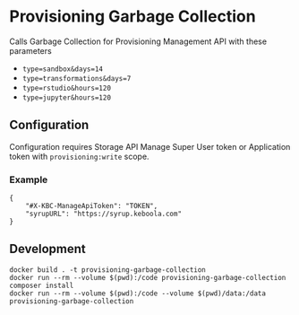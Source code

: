 # Provisioning Garbage Collection

Calls Garbage Collection for Provisioning Management API with these parameters

- `type=sandbox&days=14`
- `type=transformations&days=7`
- `type=rstudio&hours=120`
- `type=jupyter&hours=120`

## Configuration 

Configuration requires Storage API Manage Super User token or Application token with `provisioning:write` scope.

### Example

```
{
    "#X-KBC-ManageApiToken": "TOKEN",
    "syrupURL": "https://syrup.keboola.com"
}
```

## Development

```
docker build . -t provisioning-garbage-collection
docker run --rm --volume $(pwd):/code provisioning-garbage-collection composer install
docker run --rm --volume $(pwd):/code --volume $(pwd)/data:/data provisioning-garbage-collection 

```